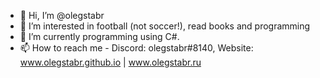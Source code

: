 - 👋 Hi, I’m @olegstabr
- 👀 I’m interested in football (not soccer!), read books and programming
- 🌱 I’m currently programming using C#.
- 📫 How to reach me - Discord: olegstabr#8140, Website: www.olegstabr.github.io | www.olegstabr.ru

<!---
olegstabr/olegstabr is a ✨ special ✨ repository because its `README.md` (this file) appears on your GitHub profile.
You can click the Preview link to take a look at your changes.
--->
